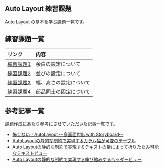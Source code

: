 ## Auto Layout 練習課題

Auto Layout の基本を学ぶ課題一覧です。

## 練習課題一覧

| リンク | 内容 |
| :---- | :-- |
| [練習課題1](https://github.com/hayabusabusa/MentaAutoLayoutEx/tree/master/MentaAutoLayoutEx/Exercises/First) | 余白の設定について |
| [練習課題2](https://github.com/hayabusabusa/MentaAutoLayoutEx/tree/master/MentaAutoLayoutEx/Exercises/Second) | 並びの設定について |
| [練習課題3](https://github.com/hayabusabusa/MentaAutoLayoutEx/tree/master/MentaAutoLayoutEx/Exercises/Third) | 幅、高さの設定について |
| [練習課題4](https://github.com/hayabusabusa/MentaAutoLayoutEx/tree/master/MentaAutoLayoutEx/Exercises/Fourth) | 部品同士の固定について |

## 参考記事一覧
課題作成にあたり参考にさせていただいた記事一覧です。

- [怖くない！AutoLayout 〜多画面対応 with Storyboard〜](https://qiita.com/_ha1f/items/5c292bb6a4617da60d4f)
- [AutoLayoutの静的な制約で実現するカラム幅が可変のテーブル](https://blog.kishikawakatsumi.com/entry/2018/11/06/040856)
- [Auto Layoutの静的な制約で実現するテキストの量によって折りたたみ可能なテキストビュー](https://blog.kishikawakatsumi.com/entry/2018/11/05/044309)
- [Auto Layoutの静的な制約で実現する伸び縮みするヘッダービュー](https://blog.kishikawakatsumi.com/entry/2018/11/05/044228)
